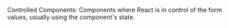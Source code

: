 Controlled Components: Components where React is in control of the form values, usually using the component's state.
